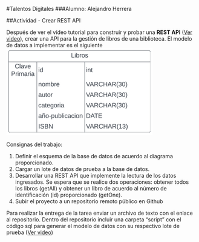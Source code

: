 #Talentos Digitales
###Alumno: Alejandro Herrera

##Actividad - Crear REST API

Después de ver el vídeo tutorial para construir y probar una **REST API** ([Ver video](https://www.youtube.com/watch?v=b-a7dRyymxw)), crear una API para la gestión de libros de una biblioteca. El modelo de datos a implementar es el siguiente
<img src="https://github.com/Alejandromarmilich/biblioteca-rest-api/blob/main/diagrama.png" alt="diagrama">

Consignas del trabajo:
1. Definir el esquema de la base de datos de acuerdo al diagrama proporcionado.
2. Cargar un lote de datos de prueba a la base de datos.
3. Desarrollar una REST API que implemente la lectura de los datos ingresados. Se espera que se realice dos operaciones: obtener todos los libros (getAll) y obtener un libro de acuerdo al número de identificación (id) proporcionado (getOne).
4. Subir el proyecto a un repositorio remoto público en Github

Para realizar la entrega de la tarea enviar un archivo de texto con el enlace al repositorio. Dentro del repositorio incluir una carpeta “script” con el código sql para generar el modelo de datos con su respectivo lote de prueba ([Ver video](https://www.youtube.com/watch?v=gWUTCzGU1Ig&t))